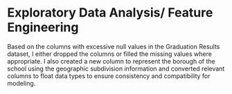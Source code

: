 # Exploratory Data Analysis/ Feature Engineering
Based on the columns with excessive null values in the Graduation Results dataset, I either dropped the columns or filled the missing values where appropriate. I also created a new column to represent the borough of the school using the geographic subdivision information and converted relevant columns to float data types to ensure consistency and compatibility for modeling.
